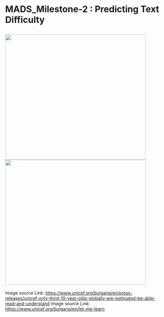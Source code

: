 # MADS_Milestone-2 : Predicting Text Difficulty
## <img width="450" height="400" src="https://github.com/cheerspankaj/MADS_Milestone-2/assets/82276130/26098ba1-dd47-4755-8882-2a01cdc7db73" > <img width="450" height="400" src="https://www.unicef.org/bulgaria/sites/unicef.org.bulgaria/files/styles/media_banner/public/%23LetMeLearn.png?itok=SFNyMo94">

Image source Link: https://www.unicef.org/bulgaria/en/press-releases/unicef-only-third-10-year-olds-globally-are-estimated-be-able-read-and-understand
Image source Link: https://www.unicef.org/bulgaria/en/let-me-learn
